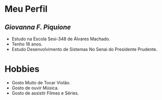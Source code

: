 # **Meu Perfil**
## _Giovanna F. Piquione_
* Estudo na Escola Sesi-348 de Álvares Machado. 
* Tenho 16 anos.
* Estudo Desenvolvimento de  Sistemas No Senai do Presidente Prudente. 
# Hobbies 
* Gosto Muito de Tocar Violão.
* Gosto de ouvir Música.    
* Gosto de assistir Filmes e Séries.